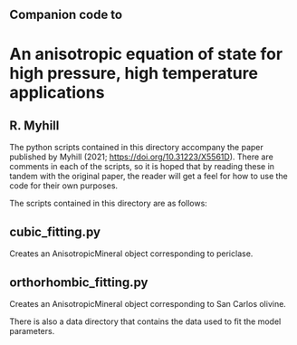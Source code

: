 ## Companion code to
# An anisotropic equation of state for high pressure, high temperature applications
## R. Myhill

The python scripts contained in this directory accompany the paper
published by Myhill (2021; https://doi.org/10.31223/X5561D).
There are comments in each of the scripts, so it is hoped that by reading
these in tandem with the original paper, the reader will get a feel
for how to use the code for their own purposes.

The scripts contained in this directory are as follows:

cubic_fitting.py
----------------
Creates an AnisotropicMineral object corresponding to periclase.

orthorhombic_fitting.py
------------------------
Creates an AnisotropicMineral object corresponding to San Carlos olivine.

There is also a data directory that contains the data used to fit the
model parameters.
